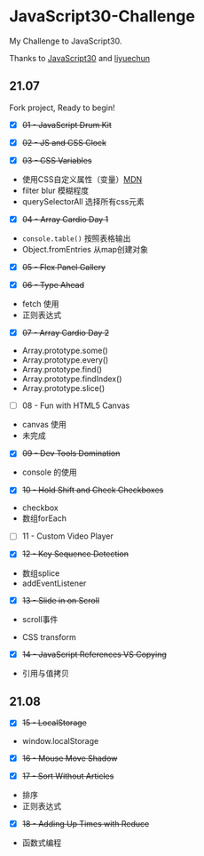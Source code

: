 ﻿# JavaScript30-Challenge

My Challenge to JavaScript30.

Thanks to [JavaScript30](https://github.com/wesbos/JavaScript30) and [liyuechun](https://github.com/liyuechun/JavaScript30-liyuechun)

## 21.07

Fork project, Ready to begin!

- [x] ~~01 - JavaScript Drum Kit~~
- [x] ~~02 - JS and CSS Clock~~



- [x] ~~03 - CSS Variables~~
- 使用CSS自定义属性（变量）[MDN](https://developer.mozilla.org/zh-CN/docs/Web/CSS/Using_CSS_custom_properties)
- filter blur 模糊程度
- querySelectorAll 选择所有css元素



- [x] ~~04 - Array Cardio Day 1~~
- `console.table()` 按照表格输出
- Object.fromEntries 从map创建对象
- [x] ~~05 - Flex Panel Gallery~~



- [x] ~~06 - Type Ahead~~
- fetch 使用
- 正则表达式



- [x] ~~07 - Array Cardio Day 2~~
- Array.prototype.some() 
- Array.prototype.every()
- Array.prototype.find()
- Array.prototype.findIndex()
- Array.prototype.slice()



- [ ] 08 - Fun with HTML5 Canvas
- canvas 使用
- 未完成



- [x] ~~09 - Dev Tools Domination~~
- console 的使用



- [x] ~~10 - Hold Shift and Check Checkboxes~~

- checkbox
- 数组forEach



- [ ] 11 - Custom Video Player



- [x] ~~12 - Key Sequence Detection~~

- 数组splice
- addEventListener



- [x] ~~13 - Slide in on Scroll~~

- scroll事件

- CSS transform



- [x] ~~14 - JavaScript References VS Copying~~

- 引用与值拷贝



## 21.08

- [x] ~~15 - LocalStorage~~

- window.localStorage



- [x] ~~16 - Mouse Move Shadow~~



- [x] ~~17 - Sort Without Articles~~
- 排序
- 正则表达式



- [x] ~~18 - Adding Up Times with Reduce~~

- 函数式编程
